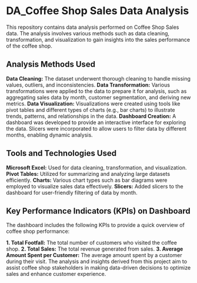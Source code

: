 # DA_Coffee Shop Sales Data Analysis

This repository contains data analysis performed on Coffee Shop Sales data. The analysis involves various methods such as data cleaning, transformation, and visualization to gain insights into the sales performance of the coffee shop.

## Analysis Methods Used
**Data Cleaning:** The dataset underwent thorough cleaning to handle missing values, outliers, and inconsistencies.
**Data Transformation:** Various transformations were applied to the data to prepare it for analysis, such as aggregating sales data by month, customer segmentation, and deriving new metrics.
**Data Visualization:** Visualizations were created using tools like pivot tables and different types of charts (e.g., bar charts) to illustrate trends, patterns, and relationships in the data.
**Dashboard Creation:** A dashboard was developed to provide an interactive interface for exploring the data. Slicers were incorporated to allow users to filter data by different months, enabling dynamic analysis.
## Tools and Technologies Used
**Microsoft Excel:** Used for data cleaning, transformation, and visualization.
**Pivot Tables:** Utilized for summarizing and analyzing large datasets efficiently.
**Charts:** Various chart types such as bar diagrams were employed to visualize sales data effectively.
**Slicers:** Added slicers to the dashboard for user-friendly filtering of data by month.
## Key Performance Indicators (KPIs) on Dashboard
The dashboard includes the following KPIs to provide a quick overview of coffee shop performance:

**1. Total Footfall:** The total number of customers who visited the coffee shop.
**2. Total Sales:** The total revenue generated from sales.
**3. Average Amount Spent per Customer:** The average amount spent by a customer during their visit.
The analysis and insights derived from this project aim to assist coffee shop stakeholders in making data-driven decisions to optimize sales and enhance customer experience.
